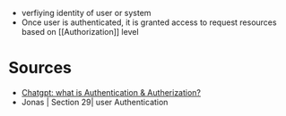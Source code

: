 - verfiying identity of user or system
- Once user is authenticated, it is granted access to request resources based on [[Authorization]] level

# Sources
- [Chatgpt: what is Authentication & Autherization?](https://chatgpt.com/share/23704ffd-8859-4362-ace4-7dec079dddf1)
- Jonas | Section 29| user Authentication

